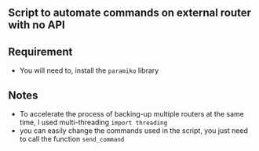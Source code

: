 ## Script to automate commands on external router with no API

## Requirement
- You will need to, install the `paramiko` library

## Notes
- To accelerate the process of backing-up multiple routers at the same time, I used multi-threading `import threading`
- you can easily change the commands used in the script, you just need to call the function `send_command`

